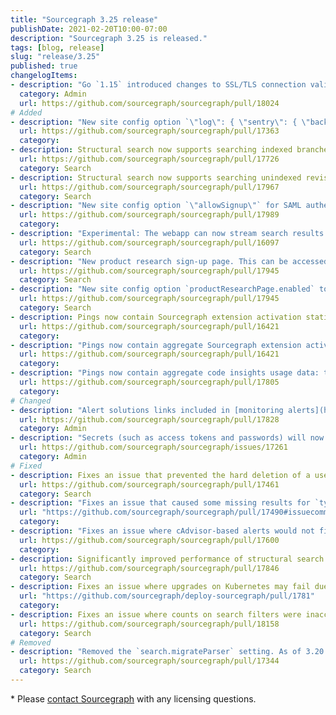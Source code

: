 ```yaml
---
title: "Sourcegraph 3.25 release"
publishDate: 2021-02-20T10:00-07:00
description: "Sourcegraph 3.25 is released."
tags: [blog, release]
slug: "release/3.25"
published: true
changelogItems:
- description: "Go `1.15` introduced changes to SSL/TLS connection validation which requires certificates to include a `SAN`. This field was not included in older certificates and clients relied on the `CN` field. You might see an error like `x509: certificate relies on legacy Common Name field`. We recommend that customers using Sourcegraph with an external database and and connecting to it using SSL/TLS check whether the certificate is up to date. AWS RDS customers please reference [AWS' documentation on updating the SSL/TLS certificate](https://docs.aws.amazon.com/AmazonRDS/latest/UserGuide/UsingWithRDS.SSL-certificate-rotation.html) for steps to rotate your certificate."
  category: Admin
  url: https://github.com/sourcegraph/sourcegraph/pull/18024
# Added
- description: "New site config option `\"log\": { \"sentry\": { \"backendDSN\": \"\u003cREDACTED\u003e\" } }` to use a separate Sentry project for backend errors."
  url: https://github.com/sourcegraph/sourcegraph/pull/17363
  category:
- description: Structural search now supports searching indexed branches other than default.
  url: https://github.com/sourcegraph/sourcegraph/pull/17726
  category: Search
- description: Structural search now supports searching unindexed revisions.
  url: https://github.com/sourcegraph/sourcegraph/pull/17967
  category: Search
- description: "New site config option `\"allowSignup\"` for SAML authentication to determine if automatically create new users is allowed."
  url: https://github.com/sourcegraph/sourcegraph/pull/17989
  category:
- description: "Experimental: The webapp can now stream search results to the client, improving search performance. To enable it, add `{ \"experimentalFeatures\": { \"searchStreaming\": true } }` in user settings."
  url: https://github.com/sourcegraph/sourcegraph/pull/16097
  category: Search
- description: "New product research sign-up page. This can be accessed by all users in their user settings."
  url: https://github.com/sourcegraph/sourcegraph/pull/17945
  category: Search
- description: "New site config option `productResearchPage.enabled` to disable access to the product research sign-up page."
  url: https://github.com/sourcegraph/sourcegraph/pull/17945
  category: Search
- description: Pings now contain Sourcegraph extension activation statistics.
  url: https://github.com/sourcegraph/sourcegraph/pull/16421
  category:
- description: "Pings now contain aggregate Sourcegraph extension activation statistics: the number of users and number of activations per (public) extension per week, and the number of total extension users per week and average extensions activated per user."
  url: https://github.com/sourcegraph/sourcegraph/pull/16421
  category:
- description: "Pings now contain aggregate code insights usage data: total insight views, interactions, edits, creations, removals, and counts of unique users that view and create insights."
  url: https://github.com/sourcegraph/sourcegraph/pull/17805
  category:
# Changed
- description: "Alert solutions links included in [monitoring alerts](https://docs.sourcegraph.com/admin/observability/alerting) now link to the relevant documentation version."
  url: https://github.com/sourcegraph/sourcegraph/pull/17828
  category: Admin
- description: "Secrets (such as access tokens and passwords) will now appear as REDACTED when editing external service config, and in graphql API responses."
  url: https://github.com/sourcegraph/sourcegraph/issues/17261
  category: Admin
# Fixed
- description: Fixes an issue that prevented the hard deletion of a user if they had saved searches.
  url: https://github.com/sourcegraph/sourcegraph/pull/17461
  category: Search
- description: "Fixes an issue that caused some missing results for `type:commit` when a pattern was used instead of the `message` field."
  url: "https://github.com/sourcegraph/sourcegraph/pull/17490#issuecomment-764004758"
  category:
- description: "Fixes an issue where cAdvisor-based alerts would not fire correctly for services with multiple replicas."
  url: https://github.com/sourcegraph/sourcegraph/pull/17600
  category:
- description: Significantly improved performance of structural search on monorepo deployments
  url: https://github.com/sourcegraph/sourcegraph/pull/17846
  category: Search
- description: Fixes an issue where upgrades on Kubernetes may fail due to null environment variable lists in deployment manifests
  url: "https://github.com/sourcegraph/deploy-sourcegraph/pull/1781"
  category:
- description: Fixes an issue where counts on search filters were inaccurate.
  url: https://github.com/sourcegraph/sourcegraph/pull/18158
  category: Search
# Removed
- description: "Removed the `search.migrateParser` setting. As of 3.20 and onward, a new parser processes search queries by default. Previously, `search.migrateParser` was available to enable the legacy parser. Enabling/disabling this setting now no longer has any effect."
  url: https://github.com/sourcegraph/sourcegraph/pull/17344
  category: Search
---
```

\* Please [contact Sourcegraph](https://about.sourcegraph.com/contact/sales/) with any licensing questions.
